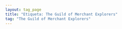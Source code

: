 ```yaml
---
layout: tag_page
title: "Etiqueta: The Guild of Merchant Explorers"
tag: "The Guild of Merchant Explorers"
---
```

